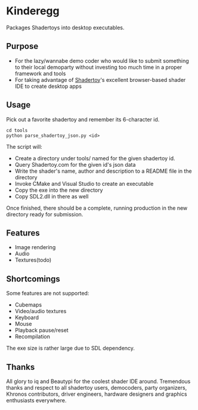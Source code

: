 # Kinderegg

Packages Shadertoys into desktop executables.

## Purpose
 - For the lazy/wannabe demo coder who would like to submit something to their local demoparty without investing too much time in a proper framework and tools  
 - For taking advantage of [Shadertoy](https://www.shadertoy.com/)'s excellent browser-based shader IDE to create desktop apps  

## Usage

Pick out a favorite shadertoy and remember its 6-character id.

    cd tools
    python parse_shadertoy_json.py <id>

The script will:  

 - Create a directory under tools/ named for the given shadertoy id.  
 - Query Shadertoy.com for the given id's json data  
 - Write the shader's name, author and description to a README file in the directory  
 - Invoke CMake and Visual Studio to create an executable  
 - Copy the exe into the new directory  
 - Copy SDL2.dll in there as well  

Once finished, there should be a complete, running production in the new directory ready for submission.

## Features
 - Image rendering  
 - Audio  
 - Textures(todo)

## Shortcomings
Some features are not supported:  

 - Cubemaps  
 - Video/audio textures  
 - Keyboard  
 - Mouse  
 - Playback pause/reset  
 - Recompilation  

The exe size is rather large due to SDL dependency.

## Thanks

All glory to iq and Beautypi for the coolest shader IDE around. Tremendous thanks and respect to all shadertoy users, democoders, party organizers, Khronos contributors, driver engineers, hardware designers and graphics enthusiasts everywhere.
